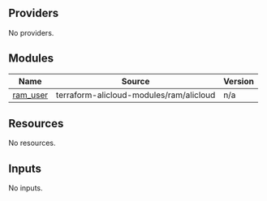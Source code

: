 <!-- BEGIN_TF_DOCS -->
## Providers

No providers.

## Modules

| Name | Source | Version |
|------|--------|---------|
| <a name="module_ram_user"></a> [ram\_user](#module\_ram\_user) | terraform-alicloud-modules/ram/alicloud | n/a |

## Resources

No resources.

## Inputs

No inputs.
<!-- END_TF_DOCS -->    
